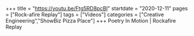 +++
title = "https://youtu.be/Ftg5RD8pcBI"
startdate = "2020-12-11"
pages = ["Rock-afire Replay"]
tags = ["Videos"]
categories = ["Creative Engineering","ShowBiz Pizza Place"]
+++
Poetry In Motion | Rockafire Replay
